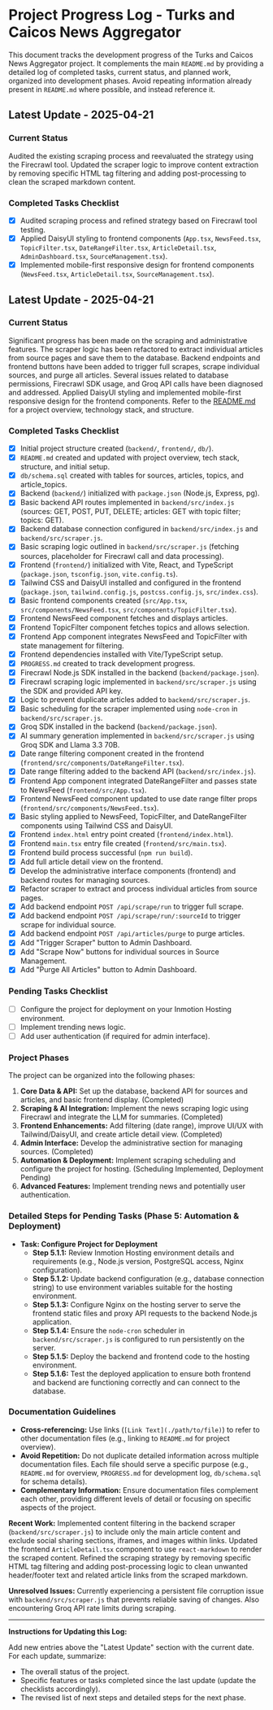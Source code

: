 # Project Progress Log - Turks and Caicos News Aggregator

This document tracks the development progress of the Turks and Caicos News Aggregator project. It complements the main `README.md` by providing a detailed log of completed tasks, current status, and planned work, organized into development phases. Avoid repeating information already present in `README.md` where possible, and instead reference it.

## Latest Update - 2025-04-21

### Current Status

Audited the existing scraping process and reevaluated the strategy using the Firecrawl tool. Updated the scraper logic to improve content extraction by removing specific HTML tag filtering and adding post-processing to clean the scraped markdown content.

### Completed Tasks Checklist

- [x] Audited scraping process and refined strategy based on Firecrawl tool testing.
- [x] Applied DaisyUI styling to frontend components (`App.tsx`, `NewsFeed.tsx`, `TopicFilter.tsx`, `DateRangeFilter.tsx`, `ArticleDetail.tsx`, `AdminDashboard.tsx`, `SourceManagement.tsx`).
- [x] Implemented mobile-first responsive design for frontend components (`NewsFeed.tsx`, `ArticleDetail.tsx`, `SourceManagement.tsx`).

## Latest Update - 2025-04-21

### Current Status

Significant progress has been made on the scraping and administrative features. The scraper logic has been refactored to extract individual articles from source pages and save them to the database. Backend endpoints and frontend buttons have been added to trigger full scrapes, scrape individual sources, and purge all articles. Several issues related to database permissions, Firecrawl SDK usage, and Groq API calls have been diagnosed and addressed. Applied DaisyUI styling and implemented mobile-first responsive design for the frontend components. Refer to the [README.md](./README.md) for a project overview, technology stack, and structure.

### Completed Tasks Checklist

- [x] Initial project structure created (`backend/`, `frontend/`, `db/`).
- [x] `README.md` created and updated with project overview, tech stack, structure, and initial setup.
- [x] `db/schema.sql` created with tables for sources, articles, topics, and article_topics.
- [x] Backend (`backend/`) initialized with `package.json` (Node.js, Express, pg).
- [x] Basic backend API routes implemented in `backend/src/index.js` (sources: GET, POST, PUT, DELETE; articles: GET with topic filter; topics: GET).
- [x] Backend database connection configured in `backend/src/index.js` and `backend/src/scraper.js`.
- [x] Basic scraping logic outlined in `backend/src/scraper.js` (fetching sources, placeholder for Firecrawl call and data processing).
- [x] Frontend (`frontend/`) initialized with Vite, React, and TypeScript (`package.json`, `tsconfig.json`, `vite.config.ts`).
- [x] Tailwind CSS and DaisyUI installed and configured in the frontend (`package.json`, `tailwind.config.js`, `postcss.config.js`, `src/index.css`).
- [x] Basic frontend components created (`src/App.tsx`, `src/components/NewsFeed.tsx`, `src/components/TopicFilter.tsx`).
- [x] Frontend NewsFeed component fetches and displays articles.
- [x] Frontend TopicFilter component fetches topics and allows selection.
- [x] Frontend App component integrates NewsFeed and TopicFilter with state management for filtering.
- [x] Frontend dependencies installed with Vite/TypeScript setup.
- [x] `PROGRESS.md` created to track development progress.
- [x] Firecrawl Node.js SDK installed in the backend (`backend/package.json`).
- [x] Firecrawl scraping logic implemented in `backend/src/scraper.js` using the SDK and provided API key.
- [x] Logic to prevent duplicate articles added to `backend/src/scraper.js`.
- [x] Basic scheduling for the scraper implemented using `node-cron` in `backend/src/scraper.js`.
- [x] Groq SDK installed in the backend (`backend/package.json`).
- [x] AI summary generation implemented in `backend/src/scraper.js` using Groq SDK and Llama 3.3 70B.
- [x] Date range filtering component created in the frontend (`frontend/src/components/DateRangeFilter.tsx`).
- [x] Date range filtering added to the backend API (`backend/src/index.js`).
- [x] Frontend App component integrated DateRangeFilter and passes state to NewsFeed (`frontend/src/App.tsx`).
- [x] Frontend NewsFeed component updated to use date range filter props (`frontend/src/components/NewsFeed.tsx`).
- [x] Basic styling applied to NewsFeed, TopicFilter, and DateRangeFilter components using Tailwind CSS and DaisyUI.
- [x] Frontend `index.html` entry point created (`frontend/index.html`).
- [x] Frontend `main.tsx` entry file created (`frontend/src/main.tsx`).
- [x] Frontend build process successful (`npm run build`).
- [x] Add full article detail view on the frontend.
- [x] Develop the administrative interface components (frontend) and backend routes for managing sources.
- [x] Refactor scraper to extract and process individual articles from source pages.
- [x] Add backend endpoint `POST /api/scrape/run` to trigger full scrape.
- [x] Add backend endpoint `POST /api/scrape/run/:sourceId` to trigger scrape for individual source.
- [x] Add backend endpoint `POST /api/articles/purge` to purge articles.
- [x] Add "Trigger Scraper" button to Admin Dashboard.
- [x] Add "Scrape Now" buttons for individual sources in Source Management.
- [x] Add "Purge All Articles" button to Admin Dashboard.

### Pending Tasks Checklist

- [ ] Configure the project for deployment on your Inmotion Hosting environment.
- [ ] Implement trending news logic.
- [ ] Add user authentication (if required for admin interface).

### Project Phases

The project can be organized into the following phases:

1.  **Core Data & API:** Set up the database, backend API for sources and articles, and basic frontend display. (Completed)
2.  **Scraping & AI Integration:** Implement the news scraping logic using Firecrawl and integrate the LLM for summaries. (Completed)
3.  **Frontend Enhancements:** Add filtering (date range), improve UI/UX with Tailwind/DaisyUI, and create article detail view. (Completed)
4.  **Admin Interface:** Develop the administrative section for managing sources. (Completed)
5.  **Automation & Deployment:** Implement scraping scheduling and configure the project for hosting. (Scheduling Implemented, Deployment Pending)
6.  **Advanced Features:** Implement trending news and potentially user authentication.

### Detailed Steps for Pending Tasks (Phase 5: Automation & Deployment)

*   **Task: Configure Project for Deployment**
    *   **Step 5.1.1:** Review Inmotion Hosting environment details and requirements (e.g., Node.js version, PostgreSQL access, Nginx configuration).
    *   **Step 5.1.2:** Update backend configuration (e.g., database connection string) to use environment variables suitable for the hosting environment.
    *   **Step 5.1.3:** Configure Nginx on the hosting server to serve the frontend static files and proxy API requests to the backend Node.js application.
    *   **Step 5.1.4:** Ensure the `node-cron` scheduler in `backend/src/scraper.js` is configured to run persistently on the server.
    *   **Step 5.1.5:** Deploy the backend and frontend code to the hosting environment.
    *   **Step 5.1.6:** Test the deployed application to ensure both frontend and backend are functioning correctly and can connect to the database.

### Documentation Guidelines

*   **Cross-referencing:** Use links (`[Link Text](./path/to/file)`) to refer to other documentation files (e.g., linking to `README.md` for project overview).
*   **Avoid Repetition:** Do not duplicate detailed information across multiple documentation files. Each file should serve a specific purpose (e.g., `README.md` for overview, `PROGRESS.md` for development log, `db/schema.sql` for schema details).
*   **Complementary Information:** Ensure documentation files complement each other, providing different levels of detail or focusing on specific aspects of the project.

**Recent Work:** Implemented content filtering in the backend scraper (`backend/src/scraper.js`) to include only the main article content and exclude social sharing sections, iframes, and images within links. Updated the frontend `ArticleDetail.tsx` component to use `react-markdown` to render the scraped content. Refined the scraping strategy by removing specific HTML tag filtering and adding post-processing logic to clean unwanted header/footer text and related article links from the scraped markdown.

**Unresolved Issues:** Currently experiencing a persistent file corruption issue with `backend/src/scraper.js` that prevents reliable saving of changes. Also encountering Groq API rate limits during scraping.

---

**Instructions for Updating this Log:**

Add new entries above the "Latest Update" section with the current date. For each update, summarize:
*   The overall status of the project.
*   Specific features or tasks completed since the last update (update the checklists accordingly).
*   The revised list of next steps and detailed steps for the next phase.
